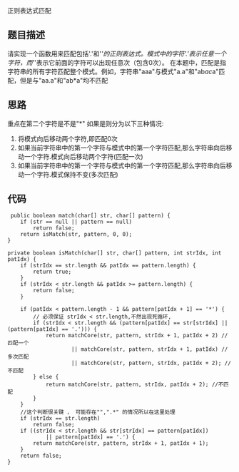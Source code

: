 正则表达式匹配	


## 题目描述
请实现一个函数用来匹配包括'.'和'*'的正则表达式。模式中的字符'.'表示任意一个字符，而'*'表示它前面的字符可以出现任意次（包含0次）。 在本题中，匹配是指字符串的所有字符匹配整个模式。例如，字符串"aaa"与模式"a.a"和"ab*ac*a"匹配，但是与"aa.a"和"ab*a"均不匹配
	
## 思路
重点在第二个字符是不是"*" 如果是则分为以下三种情况:
1) 将模式向后移动两个字符,即匹配0次
2) 如果当前字符串中的第一个字符与模式中的第一个字符匹配,那么字符串向后移动一个字符.模式向后移动两个字符(匹配一次)
3) 如果当前字符串中的第一个字符与模式中的第一个字符匹配,那么字符串向后移动一个字符.模式保持不变(多次匹配)

## 代码
	 public boolean match(char[] str, char[] pattern) {
        if (str == null || pattern == null)
            return false;
        return isMatch(str, pattern, 0, 0);
    }

    private boolean isMatch(char[] str, char[] pattern, int strIdx, int patIdx) {
        if (strIdx == str.length && patIdx == pattern.length) {
            return true;
        }
        if (strIdx < str.length && patIdx >= pattern.length) {
            return false;
        }

        if (patIdx < pattern.length - 1 && pattern[patIdx + 1] == '*') {
            // 必须保证 strIdx < str.length,不然出现死循环,
            if (strIdx < str.length && (pattern[patIdx] == str[strIdx] || (pattern[patIdx] == '.'))) {
                return matchCore(str, pattern, strIdx + 1, patIdx + 2) //匹配一个
                        || matchCore(str, pattern, strIdx + 1, patIdx) //多次匹配
                        || matchCore(str, pattern, strIdx, patIdx + 2); //不匹配
            } else {
                return matchCore(str, pattern, strIdx, patIdx + 2); //不匹配
            }
        }
        //这个判断很关键 ， 可能存在"",".*" 的情况所以在这里处理
        if (strIdx == str.length)
            return false;
        if ((strIdx < str.length && str[strIdx] == pattern[patIdx])
                || pattern[patIdx] == '.') {
            return matchCore(str, pattern, strIdx + 1, patIdx + 1);
        }
        return false;
    }
